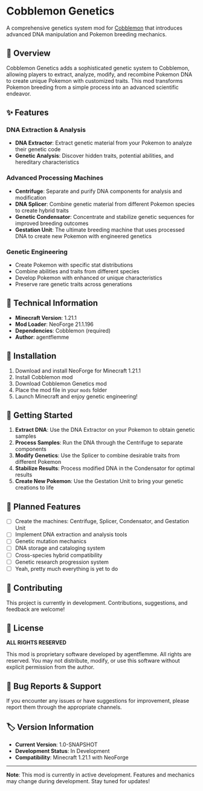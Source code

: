 # Cobblemon Genetics

A comprehensive genetics system mod for [Cobblemon](https://cobblemon.com/) that introduces advanced DNA manipulation and Pokemon breeding mechanics.

## 🧬 Overview

Cobblemon Genetics adds a sophisticated genetic system to Cobblemon, allowing players to extract, analyze, modify, and recombine Pokemon DNA to create unique Pokemon with customized traits. This mod transforms Pokemon breeding from a simple process into an advanced scientific endeavor.

## ✨ Features

### DNA Extraction & Analysis
- **DNA Extractor**: Extract genetic material from your Pokemon to analyze their genetic code
- **Genetic Analysis**: Discover hidden traits, potential abilities, and hereditary characteristics

### Advanced Processing Machines
- **Centrifuge**: Separate and purify DNA components for analysis and modification
- **DNA Splicer**: Combine genetic material from different Pokemon species to create hybrid traits
- **Genetic Condensator**: Concentrate and stabilize genetic sequences for improved breeding outcomes
- **Gestation Unit**: The ultimate breeding machine that uses processed DNA to create new Pokemon with engineered genetics

### Genetic Engineering
- Create Pokemon with specific stat distributions
- Combine abilities and traits from different species
- Develop Pokemon with enhanced or unique characteristics
- Preserve rare genetic traits across generations

## 🔧 Technical Information

- **Minecraft Version**: 1.21.1
- **Mod Loader**: NeoForge 21.1.196
- **Dependencies**: Cobblemon (required)
- **Author**: agentflemme

## 🚀 Installation

1. Download and install NeoForge for Minecraft 1.21.1
2. Install Cobblemon mod
3. Download Cobblemon Genetics mod
4. Place the mod file in your `mods` folder
5. Launch Minecraft and enjoy genetic engineering!

## 🧪 Getting Started

1. **Extract DNA**: Use the DNA Extractor on your Pokemon to obtain genetic samples
2. **Process Samples**: Run the DNA through the Centrifuge to separate components
3. **Modify Genetics**: Use the Splicer to combine desirable traits from different Pokemon
4. **Stabilize Results**: Process modified DNA in the Condensator for optimal results
5. **Create New Pokemon**: Use the Gestation Unit to bring your genetic creations to life

## 🎯 Planned Features

- [ ] Create the machines: Centrifuge, Splicer, Condensator, and Gestation Unit
- [ ] Implement DNA extraction and analysis tools
- [ ] Genetic mutation mechanics
- [ ] DNA storage and cataloging system
- [ ] Cross-species hybrid compatibility
- [ ] Genetic research progression system
- [ ] Yeah, pretty much everything is yet to do

## 🤝 Contributing

This project is currently in development. Contributions, suggestions, and feedback are welcome!

## 📜 License

**ALL RIGHTS RESERVED**

This mod is proprietary software developed by agentflemme. All rights are reserved. You may not distribute, modify, or use this software without explicit permission from the author.

## 🐛 Bug Reports & Support

If you encounter any issues or have suggestions for improvement, please report them through the appropriate channels.

## 🏷️ Version Information

- **Current Version**: 1.0-SNAPSHOT
- **Development Status**: In Development
- **Compatibility**: Minecraft 1.21.1 with NeoForge

---

**Note**: This mod is currently in active development. Features and mechanics may change during development. Stay tuned for updates!